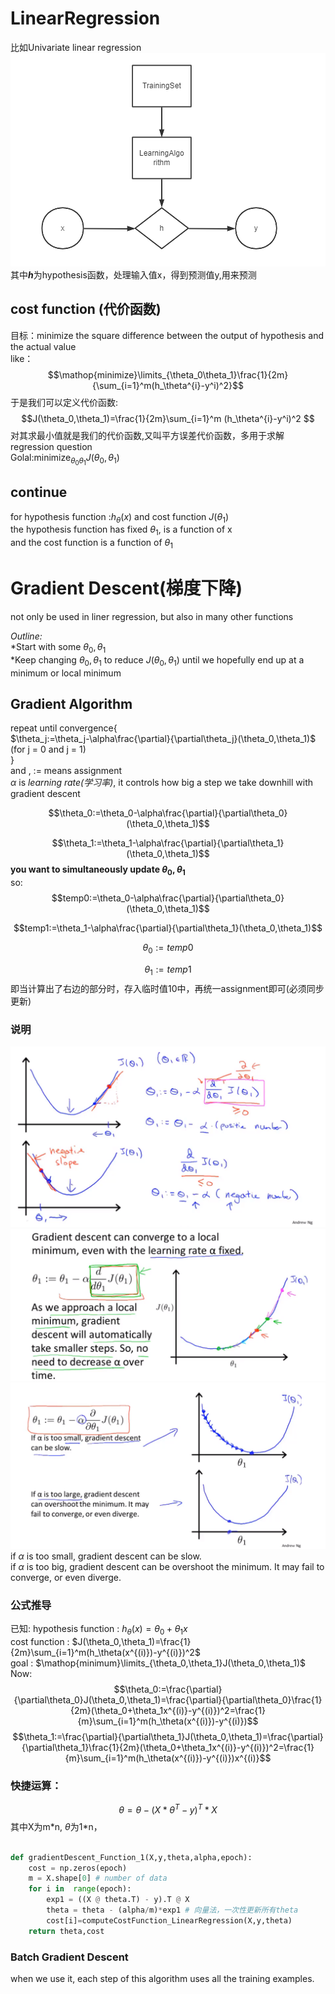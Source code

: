 # LinearRegression
比如Univariate linear regression  
![模型流程图](images/模型流程图.png)  
其中***h***为hypothesis函数，处理输入值x，得到预测值y,用来预测    
## cost function (代价函数)
目标：minimize the square difference between the output of hypothesis and the actual value  
like：
$$\mathop{minimize}\limits_{\theta_0\theta_1}\frac{1}{2m}{\sum_{i=1}^m(h_\theta^{i}-y^i)^2}$$
于是我们可以定义代价函数:  
$$J(\theta_0,\theta_1)=\frac{1}{2m}\sum_{i=1}^m (h_\theta^{i}-y^i)^2 $$
对其求最小值就是我们的代价函数,又叫平方误差代价函数，多用于求解regression question  
Golal:$\mathop{minimize}_{\theta_0\theta_1} J(\theta_0,\theta_1)$

## continue
for hypothesis function :$h_\theta(x)$ and cost function $J(\theta_1)$  
the hypothesis function has fixed $\theta_1$, is a function of x  
and the cost function is a function of $\theta_1$

# Gradient Descent(梯度下降)
not only be used in liner regression, but also in many other functions  

*Outline:*  
*Start with some $\theta_0,\theta_1$  
*Keep changing $\theta_0,\theta_1$  to reduce $J(\theta_0,\theta_1)$ until we hopefully end up at a minimum or local minimum  

## Gradient Algorithm

repeat until convergence{  
    $\theta_j:=\theta_j-\alpha\frac{\partial}{\partial\theta_j}(\theta_0,\theta_1)$ (for j = 0 and j = 1)  
}  
and , := means assignment  
$\alpha$ is *learning rate(学习率)*, it controls how big a step we take downhill with gradient descent  

$$\theta_0:=\theta_0-\alpha\frac{\partial}{\partial\theta_0}(\theta_0,\theta_1)$$

$$\theta_1:=\theta_1-\alpha\frac{\partial}{\partial\theta_1}(\theta_0,\theta_1)$$
**you want to simultaneously update  $\theta_0,\theta_1$**  
so:  
$$temp0:=\theta_0-\alpha\frac{\partial}{\partial\theta_0}(\theta_0,\theta_1)$$

$$temp1:=\theta_1-\alpha\frac{\partial}{\partial\theta_1}(\theta_0,\theta_1)$$

$$\theta_0:=temp0$$

$$\theta_1:=temp1$$
即当计算出了右边的部分时，存入临时值10中，再统一assignment即可(必须同步更新)

### 说明
![梯度下降说明](images/梯度下降说明.png)  
![](images/梯度下降过程.png)  
![](images/a的确定.png)  
if $\alpha$ is too small, gradient descent can be slow.  
if $\alpha$ is too big, gradient descent can be overshoot the minimum. It may fail to converge, or even diverge.  

### 公式推导
已知:
hypothesis function : $h_\theta(x)=\theta_0+\theta_1x$  
cost function : $J(\theta_0,\theta_1)=\frac{1}{2m}\sum_{i=1}^m(h_\theta(x^{(i)})-y^{(i)})^2$  
goal : $\mathop{minimum}\limits_{\theta_0,\theta_1}J(\theta_0,\theta_1)$  
Now:
$$\theta_0:=\frac{\partial}{\partial\theta_0}J(\theta_0,\theta_1)=\frac{\partial}{\partial\theta_0}\frac{1}{2m}(\theta_0+\theta_1x^{(i)}-y^{(i)})^2=\frac{1}{m}\sum_{i=1}^m(h_\theta(x^{(i)})-y^{(i)})$$
$$\theta_1:=\frac{\partial}{\partial\theta_1}J(\theta_0,\theta_1)=\frac{\partial}{\partial\theta_1}\frac{1}{2m}(\theta_0+\theta_1x^{(i)}-y^{(i)})^2=\frac{1}{m}\sum_{i=1}^m(h_\theta(x^{(i)})-y^{(i)})x^{(i)}$$

### 快捷运算： 
$$\theta = \theta - ( X * \theta^T - y )^T * X $$
其中X为m\*n, $\theta$为1\*n，
```Python

def gradientDescent_Function_1(X,y,theta,alpha,epoch):
    cost = np.zeros(epoch)
    m = X.shape[0] # number of data
    for i in  range(epoch):
        exp1 = ((X @ theta.T) - y).T @ X
        theta = theta - (alpha/m)*exp1 # 向量法，一次性更新所有theta
        cost[i]=computeCostFunction_LinearRegression(X,y,theta)
    return theta,cost

```

### Batch Gradient Descent
when we use it, each step of this algorithm uses all the training examples.  
